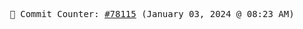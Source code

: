 <p align="center">
    <samp>
        📮 Commit Counter: <a href="https://github.com/Javascript-void0/Javascript-void0/commits/main">#78115</a> (January 03, 2024 @ 08:23 AM)
    </samp>
</p>